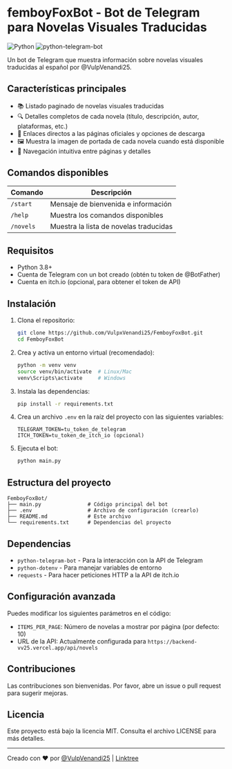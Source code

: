 # femboyFoxBot - Bot de Telegram para Novelas Visuales Traducidas

![Python](https://img.shields.io/badge/Python-3.8+-blue.svg)
![python-telegram-bot](https://img.shields.io/badge/python--telegram--bot-20.0-brightgreen.svg)

Un bot de Telegram que muestra información sobre novelas visuales traducidas al español por @VulpVenandi25.

## Características principales

- 📚 Listado paginado de novelas visuales traducidas
- 🔍 Detalles completos de cada novela (título, descripción, autor, plataformas, etc.)
- 🔗 Enlaces directos a las páginas oficiales y opciones de descarga
- 🖼️ Muestra la imagen de portada de cada novela cuando está disponible
- 🔄 Navegación intuitiva entre páginas y detalles

## Comandos disponibles

| Comando   | Descripción                            |
| --------- | -------------------------------------- |
| `/start`  | Mensaje de bienvenida e información    |
| `/help`   | Muestra los comandos disponibles       |
| `/novels` | Muestra la lista de novelas traducidas |

## Requisitos

- Python 3.8+
- Cuenta de Telegram con un bot creado (obtén tu token de @BotFather)
- Cuenta en itch.io (opcional, para obtener el token de API)

## Instalación

1. Clona el repositorio:

   ```bash
   git clone https://github.com/VulpxVenandi25/FemboyFoxBot.git
   cd FemboyFoxBot
   ```

2. Crea y activa un entorno virtual (recomendado):

   ```bash
   python -m venv venv
   source venv/bin/activate  # Linux/Mac
   venv\Scripts\activate     # Windows
   ```

3. Instala las dependencias:

   ```bash
   pip install -r requirements.txt
   ```

4. Crea un archivo `.env` en la raíz del proyecto con las siguientes variables:

   ```
   TELEGRAM_TOKEN=tu_token_de_telegram
   ITCH_TOKEN=tu_token_de_itch_io (opcional)
   ```

5. Ejecuta el bot:
   ```bash
   python main.py
   ```

## Estructura del proyecto

```
FemboyFoxBot/
├── main.py               # Código principal del bot
├── .env                  # Archivo de configuración (crearlo)
├── README.md             # Este archivo
└── requirements.txt      # Dependencias del proyecto
```

## Dependencias

- `python-telegram-bot` - Para la interacción con la API de Telegram
- `python-dotenv` - Para manejar variables de entorno
- `requests` - Para hacer peticiones HTTP a la API de itch.io

## Configuración avanzada

Puedes modificar los siguientes parámetros en el código:

- `ITEMS_PER_PAGE`: Número de novelas a mostrar por página (por defecto: 10)
- URL de la API: Actualmente configurada para `https://backend-vv25.vercel.app/api/novels`

## Contribuciones

Las contribuciones son bienvenidas. Por favor, abre un issue o pull request para sugerir mejoras.

## Licencia

Este proyecto está bajo la licencia MIT. Consulta el archivo LICENSE para más detalles.

---

Creado con ❤️ por [@VulpVenandi25](https://t.me/VulpVenandi25) | [Linktree](https://linktr.ee/vulpxvenandi25)
